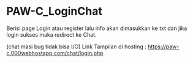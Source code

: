 # PAW-C_LoginChat
Berisi page Login atau register lalu info akan dimasukkan ke txt dan jika login sukses maka redirect ke Chat.

(chat masi bug tidak bisa I/O)
Link Tampilan di hosting : https://paw-c.000webhostapp.com/chat/login.php
